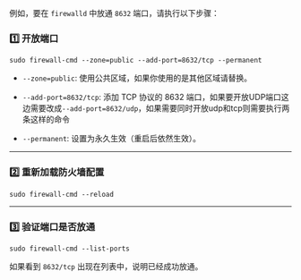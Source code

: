 
例如，要在 `firewalld` 中放通 `8632` 端口，请执行以下步骤：

### 1️⃣ **开放端口**


```
sudo firewall-cmd --zone=public --add-port=8632/tcp --permanent
```

- `--zone=public`: 使用公共区域，如果你使用的是其他区域请替换。
    
- `--add-port=8632/tcp`: 添加 TCP 协议的 8632 端口，如果要开放UDP端口这边需要改成`--add-port=8632/udp`，如果需要同时开放udp和tcp则需要执行两条这样的命令
    
- `--permanent`: 设置为永久生效（重启后依然生效）。
    

---

### 2️⃣ **重新加载防火墙配置**

```
sudo firewall-cmd --reload
```

---

### 3️⃣ **验证端口是否放通**



```
sudo firewall-cmd --list-ports

```

如果看到 `8632/tcp` 出现在列表中，说明已经成功放通。